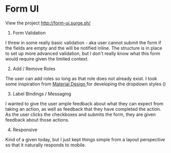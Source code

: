 # Form UI 

View the project http://form-ui.surge.sh/

1. Form Validation

I threw in some really basic validation - aka user cannot submit the form if the fields are empty and the will be notified inline. The structure is in place to set up more advanced validation, but I don't really know what this form would require given the limited context. 

2. Add / Remove Roles

The user can add roles so long as that role does not already exist.  I took some inspiration from [Material Design ](https://www.google.com/design/spec/material-design/introduction.html) for developing the dropdown styles ()

3. Label Bindings / Messaging

I wanted to give the user ample feedback about what they can expect from taking an action, as well as feedback that they have completed the action. As the user clicks the checkboxes and submits the form, they are given feedback about those actions.

4. Responsive 

Kind of a given today, but I just kept things simple from a layout perspective so that it naturally responds to mobile. 